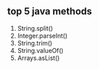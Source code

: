 ## top 5 java methods

1. String.split()
2. Integer.parseInt()
3. String.trim()
4. String.valueOf()
5. Arrays.asList()
